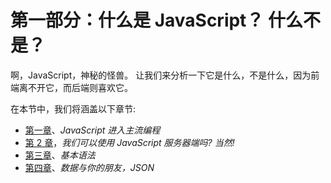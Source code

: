 # 第一部分：什么是 JavaScript？ 什么不是？

啊，JavaScript，神秘的怪兽。 让我们来分析一下它是什么，不是什么，因为前端离不开它，而后端则喜欢它。

在本节中，我们将涵盖以下章节:

*   [第一章](01.html)、*JavaScript 进入主流编程*
*   [第 2 章](02.html)，*我们可以使用 JavaScript 服务器端吗? 当然!*
*   [第三章](03.html)、*基本语法*
*   [第四章](04.html)、*数据与你的朋友，JSON*